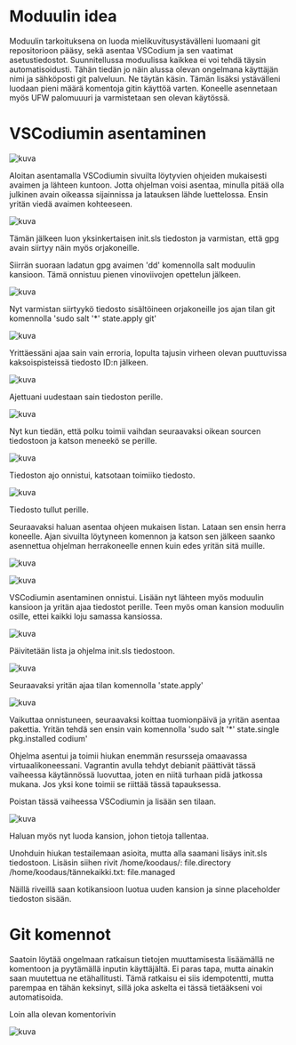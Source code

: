 # Moduulin idea

Moduulin tarkoituksena on luoda mielikuvitusystävälleni luomaani git repositorioon pääsy, sekä asentaa VSCodium ja sen vaatimat asetustiedostot. Suunnitellussa moduulissa kaikkea ei voi tehdä täysin automatisoidusti.
Tähän tiedän jo näin alussa olevan ongelmana käyttäjän nimi ja sähköposti git palveluun. Ne täytän käsin.
Tämän lisäksi ystävälleni luodaan pieni määrä komentoja gitin käyttöä varten. Koneelle asennetaan myös UFW palomuuuri ja varmistetaan sen olevan käytössä.

# VSCodiumin asentaminen


![kuva](https://github.com/panupeltola/palvelimet/assets/148875059/41844f0c-b45b-400e-98ed-d40e62f8b9e4)



Aloitan asentamalla VSCodiumin sivuilta löytyvien ohjeiden mukaisesti avaimen ja lähteen kuntoon. Jotta ohjelman voisi asentaa, minulla pitää olla julkinen avain oikeassa sijainnissa ja latauksen lähde luettelossa.
Ensin yritän viedä avaimen kohteeseen.


![kuva](https://github.com/panupeltola/palvelimet/assets/148875059/08de8298-4dd2-47ba-bce8-6e7e73e835f6)

Tämän jälkeen luon yksinkertaisen init.sls tiedoston ja varmistan, että gpg avain siirtyy näin myös orjakoneille.

Siirrän suoraan ladatun gpg avaimen 'dd' komennolla salt moduulin kansioon. Tämä onnistuu pienen vinoviivojen opettelun jälkeen.

![kuva](https://github.com/panupeltola/palvelimet/assets/148875059/6302cc83-f97b-4a30-84af-af652eb35b3d)


Nyt varmistan siirtyykö tiedosto sisältöineen orjakoneille jos ajan tilan git komennolla 'sudo salt '*' state.apply git'

![kuva](https://github.com/panupeltola/palvelimet/assets/148875059/075592b2-f8e8-4519-b7f6-1c7d8b5efea0)


Yrittäessäni ajaa sain vain erroria, lopulta tajusin virheen olevan puuttuvissa kaksoispisteissä tiedosto ID:n jälkeen.

![kuva](https://github.com/panupeltola/palvelimet/assets/148875059/0c27f98d-d731-48ed-ad17-ac63c2206ee2)

Ajettuani uudestaan sain tiedoston perille.


![kuva](https://github.com/panupeltola/palvelimet/assets/148875059/46904a49-cc8f-4ff6-bcfc-64b8d48dc6f8)

Nyt kun tiedän, että polku toimii vaihdan seuraavaksi oikean sourcen tiedostoon ja katson meneekö se perille.

![kuva](https://github.com/panupeltola/palvelimet/assets/148875059/8a55173a-0ad6-48d9-86c9-2ea9a2ce221e)


Tiedoston ajo onnistui, katsotaan toimiiko tiedosto.

![kuva](https://github.com/panupeltola/palvelimet/assets/148875059/a68d3215-e95c-403f-ba46-4e8e906c42f9)

Tiedosto tullut perille.

Seuraavaksi haluan asentaa ohjeen mukaisen listan. Lataan sen ensin herra koneelle.
Ajan sivuilta löytyneen komennon ja katson sen jälkeen saanko asennettua ohjelman herrakoneelle ennen kuin edes yritän sitä muille.

![kuva](https://github.com/panupeltola/palvelimet/assets/148875059/192a04d8-f50f-4e2f-95ae-ebc988eb719a)


![kuva](https://github.com/panupeltola/palvelimet/assets/148875059/a846d30c-dd1d-4843-bb4f-74bb73e318b4)


VSCodiumin asentaminen onnistui. Lisään nyt lähteen myös moduulin kansioon ja yritän ajaa tiedostot perille. Teen myös oman kansion moduulin osille, ettei kaikki loju samassa kansiossa.

![kuva](https://github.com/panupeltola/palvelimet/assets/148875059/744cfdd7-2103-4d70-8bfd-21ddfca53007)

Päivitetään lista ja ohjelma init.sls tiedostoon.

![kuva](https://github.com/panupeltola/palvelimet/assets/148875059/1e026226-eca2-43e0-9905-c1889a3b7bac)


Seuraavaksi yritän ajaa tilan komennolla 'state.apply'

![kuva](https://github.com/panupeltola/palvelimet/assets/148875059/143ad523-629c-4b6b-be57-2733bafc15cb)

Vaikuttaa onnistuneen, seuraavaksi koittaa tuomionpäivä ja yritän asentaa pakettia. Yritän tehdä sen ensin vain komennolla 'sudo salt '*' state.single pkg.installed codium'

Ohjelma asentui ja toimii hiukan enemmän resursseja omaavassa virtuaalikoneessani. Vagrantin avulla tehdyt debianit päättivät tässä vaiheessa käytännössä luovuttaa, joten en niitä turhaan pidä jatkossa mukana.
Jos yksi kone toimii se riittää tässä tapauksessa.

Poistan tässä vaiheessa VSCodiumin ja lisään sen tilaan.

![kuva](https://github.com/panupeltola/palvelimet/assets/148875059/2f85d871-780c-4483-971b-7f4dd0a0e200)

Haluan myös nyt luoda kansion, johon tietoja tallentaa.


Unohduin hiukan testailemaan asioita, mutta alla saamani lisäys init.sls tiedostoon. Lisäsin siihen rivit
/home/koodaus/:
  file.directory
/home/koodaus/tännekaikki.txt:
  file.managed

Näillä riveillä saan kotikansioon luotua uuden kansion ja sinne placeholder tiedoston sisään.

# Git komennot

Saatoin löytää ongelmaan ratkaisun tietojen muuttamisesta lisäämällä ne komentoon ja pyytämällä inputin käyttäjältä. Ei paras tapa, mutta ainakin saan muutettua ne etähallitusti.
Tämä ratkaisu ei siis idempotentti, mutta parempaa en tähän keksinyt, sillä joka askelta ei tässä tietääkseni voi automatisoida.

Loin alla olevan komentorivin

![kuva](https://github.com/panupeltola/palvelimet/assets/148875059/ebfcdca7-c7f7-4075-a980-98290a5a6da4)

  
  









